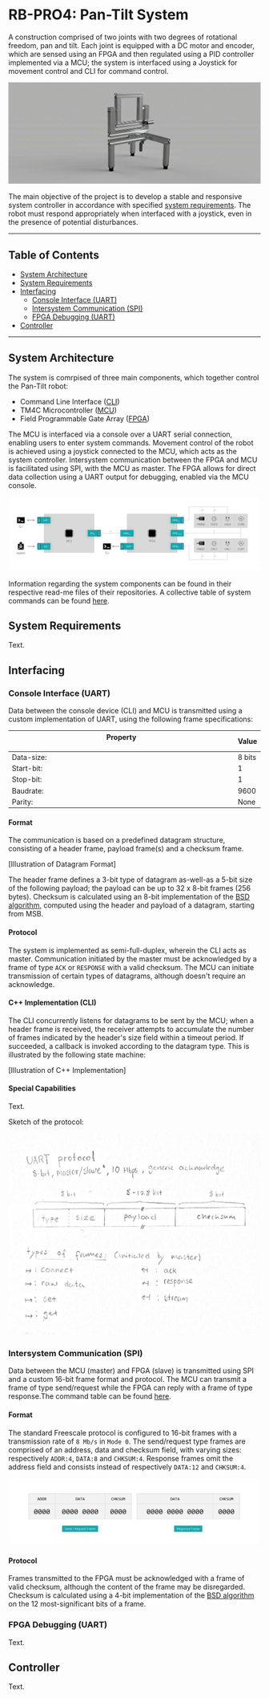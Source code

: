 # RB-PRO4: Pan-Tilt System
A construction comprised of two joints with two degrees of rotational freedom, pan and tilt. Each joint is equipped with a DC motor and encoder, which are sensed using an FPGA and then regulated using a PID controller implemented via a MCU; the system is interfaced using a Joystick for movement control and CLI for command control.

![Cad Model][cad-model-gif]

The main objective of the project is to develop a stable and responsive system controller in accordance with specified [system requirements](#system-requirements). The robot must respond appropriately when interfaced with a joystick, even in the presence of potential disturbances.

[cad-model-gif]: https://raw.githubusercontent.com/rb-pro4-f19/Overleaf/master/assets/img/cad_model.gif

---

## Table of Contents

* [System Architecture](#system-architecture)
* [System Requirements](#system-requirements)
* [Interfacing](#interfacing)
	+ [Console Interface (UART)](#console-interface-uart)
	+ [Intersystem Communication (SPI)](#intersystem-communication-spi)
	+ [FPGA Debugging (UART)](#fpga-debugging-uart)
* [Controller](#controller)

---

## System Architecture
The system is comrpised of three main components, which together control the Pan-Tilt robot:

- Command Line Interface ([CLI][cli])
- TM4C Microcontroller ([MCU][mcu])
- Field Programmable Gate Array ([FPGA][fpga])

The MCU is interfaced via a console over a UART serial connection, enabling users to enter system commands. Movement control of the robot is achieved using a joystick connected to the MCU, which acts as the system controller. Intersystem communication between the FPGA and MCU is facilitated using SPI, with the MCU as master. The FPGA allows for direct data collection using a UART output for debugging, enabled via the MCU console.

![system_architecture]

Information regarding the system components can be found in their respective read-me files of their repositories. A collective table of system commands can be found [here][table_cmd].

[system_architecture]: https://raw.githubusercontent.com/rb-pro4-f19/Overleaf/master/assets/img/system_architecture.jpg
[table_cmd]: https://docs.google.com/document/d/1VwTVTBXRwgExEscHCMYQRrKJIaRkZEnGWZFQIQyfFxY/export?format=pdf
[cli]: https://github.com/rb-pro4-f19/CLI
[mcu]: https://github.com/rb-pro4-f19/MCU
[fpga]: https://github.com/rb-pro4-f19/FPGA

## System Requirements
Text.

## Interfacing

### Console Interface (UART)
Data between the console device (CLI) and MCU is transmitted using a custom implementation of UART, using the following frame specifications:

| Property <img width="700"/> | Value  |
|-----------------------------|--------|
| Data-size:                  | 8 bits |
| Start-bit:                  | 1      |
| Stop-bit:                   | 1      |
| Baudrate:                   | 9600   |
| Parity:                     | None   |

#### Format
The communication is based on a predefined datagram structure, consisting of a header frame, payload frame(s) and a checksum frame.

[Illustration of Datagram Format]

The header frame defines a 3-bit type of datagram as-well-as a 5-bit size of the following payload; the payload can be up to 32 x 8-bit frames (256 bytes). Checksum is calculated using an 8-bit implementation of the [BSD algorithm][bsd_wiki], computed using the header and payload of a datagram, starting from MSB.

#### Protocol
The system is implemented as semi-full-duplex, wherein the CLI acts as master. Communication initiated by the master must be acknowledged by a frame of type `ACK` or `RESPONSE` with a valid checksum. The MCU can initiate transmission of certain types of datagrams, although doesn't require an acknowledge.

#### C++ Implementation (CLI)
The CLI concurrently listens for datagrams to be sent by the MCU; when a header frame is received, the receiver attempts to accumulate the number of frames indicated by the header's size field within a timeout period. If succeeded, a callback is invoked according to the datagram type. This is illustrated by the following state machine:

[Illustration of C++ Implementation]

#### Special Capabilities
Text.

Sketch of the protocol:

![uart_frame]

[uart_frame]: https://raw.githubusercontent.com/rb-pro4-f19/Overleaf/master/assets/img/uart_protocol.jpg

### Intersystem Communication (SPI)
Data between the MCU (master) and FPGA (slave) is transmitted using SPI and a custom 16-bit frame format and protocol. The MCU can transmit a frame of type send/request while the FPGA can reply with a frame of type response.The command table can be found [here][table_cmd].

#### Format
The standard Freescale protocol is configured to 16-bit frames with a transmission rate of `8 Mb/s` in `Mode 0`. The send/request type frames are comprised of an address, data and checksum field, with varying sizes: respectively `ADDR:4`, `DATA:8` and `CHKSUM:4`. Response frames omit the address field and consists instead of respectively `DATA:12` and `CHKSUM:4`.

![spi_frame]

#### Protocol
Frames transmitted to the FPGA must be acknowledged with a frame of valid checksum, although the content of the frame may be disregarded. Checksum is calculated using a 4-bit implementation of the [BSD algorithm][bsd_wiki] on the 12 most-significant bits of a frame.

[bsd_wiki]: https://en.wikipedia.org/wiki/BSD_checksum
[spi_frame]: https://raw.githubusercontent.com/rb-pro4-f19/Overleaf/master/assets/img/spi_frames.jpg

### FPGA Debugging (UART)
Text.

## Controller
Text.
